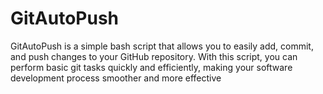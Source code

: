# GitAutoPush
GitAutoPush is a simple bash script that allows you to easily add, commit, and push changes to your GitHub repository. With this script, you can perform basic git tasks quickly and efficiently, making your software development process smoother and more effective
